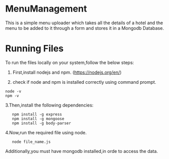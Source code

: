 # MenuManagement
This is a simple menu uploader which takes all the details of a hotel and the menu to be added to it through a form and stores it in a Mongodb Database.

# Running Files
To run the files locally on your system,follow the below steps:

1. First,install nodejs and npm.
 (https://nodejs.org/en/)

2. check if node and npm is installed correctly using command prompt.
```
node -v
npm -v

```
3.Then,install the following dependencies:
 ```
    npm install -g express 
    npm install -g mongoose
    npm install -g body-parser 
 ```
 4.Now,run the required file using node.
 ```
    node file_name.js
 ```
Additionally,you must have mongodb installed,in orde to access the data.    
